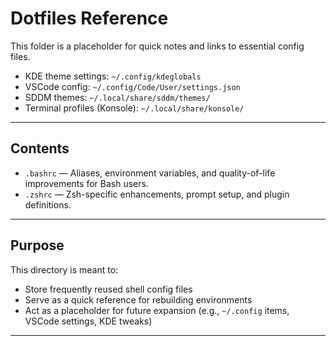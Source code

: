 # Dotfiles Reference

This folder is a placeholder for quick notes and links to essential config files.

- KDE theme settings: `~/.config/kdeglobals`
- VSCode config: `~/.config/Code/User/settings.json`
- SDDM themes: `~/.local/share/sddm/themes/`
- Terminal profiles (Konsole): `~/.local/share/konsole/`

---

## Contents

- `.bashrc` — Aliases, environment variables, and quality-of-life improvements for Bash users.
- `.zshrc` — Zsh-specific enhancements, prompt setup, and plugin definitions.

---

## Purpose

This directory is meant to:
- Store frequently reused shell config files
- Serve as a quick reference for rebuilding environments
- Act as a placeholder for future expansion (e.g., `~/.config` items, VSCode settings, KDE tweaks)

---
